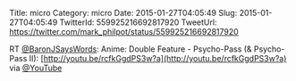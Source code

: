 Title: micro
Category: micro
Date: 2015-01-27T04:05:49
Slug: 2015-01-27T04:05:49
TwitterId: 559925216692817920
TweetUrl: https://twitter.com/mark_philpot/status/559925216692817920

RT [@BaronJSaysWords](https://twitter.com/BaronJSaysWords): Anime: Double Feature - Psycho-Pass (&amp; Psycho-Pass II): [http://youtu.be/rcfkGgdPS3w?a](http://youtu.be/rcfkGgdPS3w?a) via [@YouTube](https://twitter.com/YouTube)